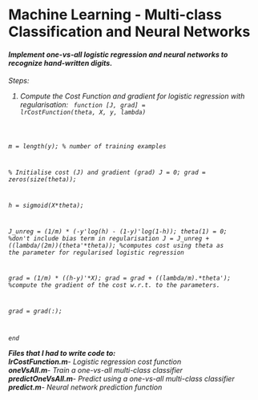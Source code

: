 # Machine Learning - Multi-class Classification and Neural Networks

#### <em>Implement one-vs-all logistic regression and neural networks to recognize hand-written digits.<br>

Steps:
1) <em>Compute the Cost Function and gradient for logistic regression with regularisation:</em>
  <code> function [J, grad] = lrCostFunction(theta, X, y, lambda)


m = length(y); % number of training examples

% Initialise cost (J) and gradient (grad)
J = 0;
grad = zeros(size(theta));

h = sigmoid(X*theta);

J_unreg = (1/m) * (-y'*log(h) - (1-y)'*log(1-h));
theta(1) = 0; %don't include bias term in regularisation
J = J_unreg  + ((lambda/(2*m))*(theta'*theta)); %computes cost using theta as the parameter for regularised logistic regression 

grad = (1/m) * ((h-y)'*X); 
grad = grad + ((lambda/m).*theta'); %compute the gradient of the cost w.r.t. to the parameters.


grad = grad(:);

end</code>

<strong>Files that I had to write code to:</strong><br>
<em><strong>lrCostFunction.m</em></strong>- Logistic regression cost function<br>
<em><strong>oneVsAll.m</em></strong>- Train a one-vs-all multi-class classifier<br>
<em><strong>predictOneVsAll.m</em></strong>- Predict using a one-vs-all multi-class classifier<br>
<em><strong>predict.m</em></strong>- Neural network prediction function<br>


